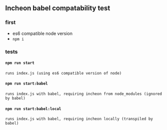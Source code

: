 ## Incheon babel compatability test

### first

* es6 compatible node version
* `npm i`

### tests

#### `npm run start`
    runs index.js (using es6 compatible version of node)
    
#### `npm run start:babel`
    runs index.js with babel, requiring incheon from node_modules (ignored by babel)
    
#### `npm run start:babel:local`
    runs index.js with babel, requiring incheon locally (transpiled by babel)